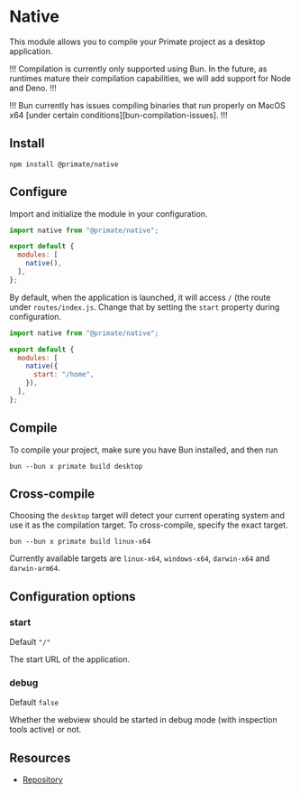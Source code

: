 # Native

This module allows you to compile your Primate project as a desktop
application.

!!!
Compilation is currently only supported using Bun. In the future, as runtimes
mature their compilation capabilities, we will add support for Node and Deno.
!!!

!!!
Bun currently has issues compiling binaries that run properly on MacOS x64
[under certain conditions][bun-compilation-issues].
!!!

## Install

`npm install @primate/native`

## Configure

Import and initialize the module in your configuration.

```js caption=primate.config.js
import native from "@primate/native";

export default {
  modules: [
    native(),
  ],
};
```

By default, when the application is launched, it will access `/` (the route
under `routes/index.js`. Change that by setting the `start` property during
configuration.

```js caption=primate.config.js
import native from "@primate/native";

export default {
  modules: [
    native({
      start: "/home",
    }),
  ],
};
```

## Compile

To compile your project, make sure you have Bun installed, and then run

`bun --bun x primate build desktop`

## Cross-compile

Choosing the `desktop` target will detect your current operating system and use
it as the compilation target. To cross-compile, specify the exact target.

`bun --bun x primate build linux-x64`

Currently available targets are `linux-x64`, `windows-x64`, `darwin-x64` and
`darwin-arm64`.

[bun-running-issues]: https://github.com/oven-sh/bun/issues/11959

## Configuration options

### start

Default `"/"`

The start URL of the application.

### debug

Default `false`

Whether the webview should be started in debug mode (with inspection tools
active) or not.

## Resources

* [Repository][repo]

[repo]: https://github.com/primatejs/primate/tree/master/packages/native

